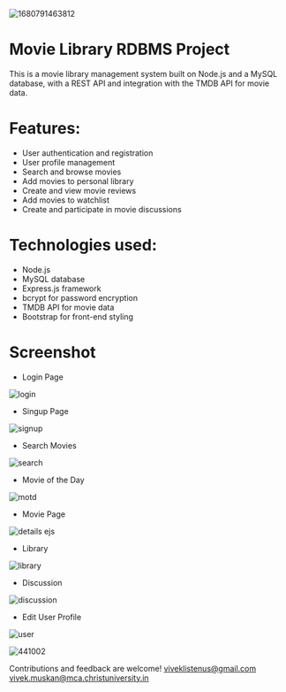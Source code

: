 ![1680791463812](https://user-images.githubusercontent.com/28853520/230410089-e6585121-9dc3-4831-a3c5-78c231e6d6dd.jpg)
# Movie Library RDBMS Project

This is a movie library management system built on Node.js and a MySQL database, with a REST API and integration with the TMDB API for movie data.

# Features:

* User authentication and registration
* User profile management
* Search and browse movies
* Add movies to personal library
* Create and view movie reviews
* Add movies to watchlist
* Create and participate in movie discussions


# Technologies used:

* Node.js
* MySQL database
* Express.js framework
* bcrypt for password encryption
* TMDB API for movie data
* Bootstrap for front-end styling

# Screenshot
* Login Page

![login](https://github.com/viveklistenus/movie_library_nodejs/assets/28853520/e29d7c8f-9537-43ec-971a-02cc33820364)

* Singup Page

![signup](https://github.com/viveklistenus/movie_library_nodejs/assets/28853520/5261ee52-66e9-420d-914e-97c01ff1bdd0)

* Search Movies

![search](https://github.com/viveklistenus/movie_library_nodejs/assets/28853520/893f3dfb-0214-404a-89d0-26b9ed0c4101)

* Movie of the Day

![motd](https://github.com/viveklistenus/movie_library_nodejs/assets/28853520/0541e73a-c44b-421e-a393-1782cef2c036)

* Movie Page

![details ejs](https://github.com/viveklistenus/movie_library_nodejs/assets/28853520/bfd0b4e5-8c98-486d-89e5-f86a5c81fa4f)

* Library

![library](https://github.com/viveklistenus/movie_library_nodejs/assets/28853520/113b93b9-3635-452b-9cfd-d0c4ceabffdd)

* Discussion

![discussion](https://github.com/viveklistenus/movie_library_nodejs/assets/28853520/6e5b2429-5c49-41e6-b416-520122f5a956)

* Edit User Profile

![user](https://github.com/viveklistenus/movie_library_nodejs/assets/28853520/a38f30de-df14-4bdc-bfb5-6eedd985a687)





![441002](https://user-images.githubusercontent.com/28853520/229155989-39bda237-4b83-444d-9f5f-03822e150bf7.jpg)



Contributions and feedback are welcome!
viveklistenus@gmail.com
vivek.muskan@mca.christuniversity.in

